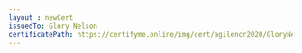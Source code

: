 ```yaml
--- 
layout : newCert 
issuedTo: Glory Nelson 
certificatePath: https://certifyme.online/img/cert/agilencr2020/GloryNelson_c5614.png
--- 
```

